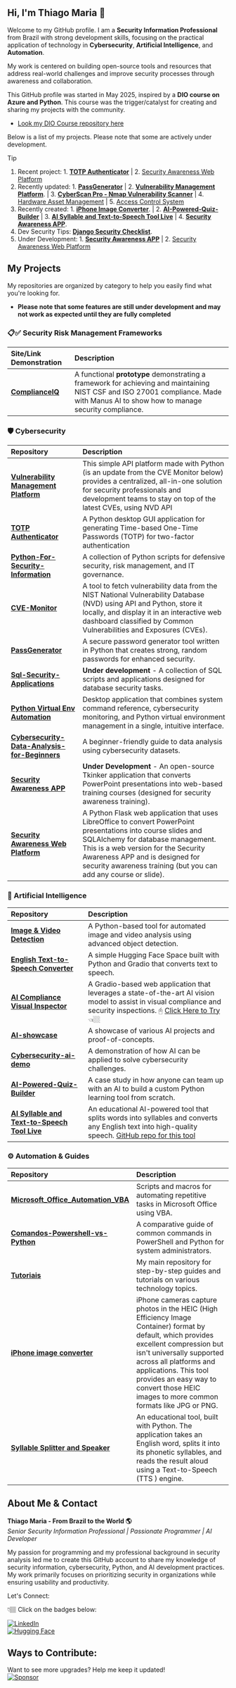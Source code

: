 ## Hi, I'm Thiago Maria 👋

Welcome to my GitHub profile. I am a **Security Information Professional** from Brazil with strong development skills, focusing on the practical application of technology in **Cybersecurity**, **Artificial Intelligence**, and **Automation**.

My work is centered on building open-source tools and resources that address real-world challenges and improve security processes through awareness and collaboration.

This GitHub profile was started in May 2025, inspired by a **DIO course on Azure and Python**. This course was the trigger/catalyst for creating and sharing my projects with the community.
- [Look my DIO Course repository here](https://github.com/ThiagoMaria-SecurityIT/DIO-Courses)

Below is a list of my projects. Please note that some are actively under development.  

>[!Tip]
> 1. Recent project:  1. **[TOTP Authenticator](https://github.com/ThiagoMaria-SecurityIT/totp-authenticator-gui)** | 2. [Security Awareness Web Platform](https://github.com/ThiagoMaria-SecurityIT/Security-Awareness-Web-Platform)
> 2. Recently updated: 1. **[PassGenerator](https://github.com/ThiagoMaria-SecurityIT/PassGenerator)** | 2. **[Vulnerability Management Platform](https://github.com/ThiagoMaria-SecurityIT/vulnerability-management-platform)**. | 3. **[CyberScan Pro - Nmap Vulnerability Scanner](https://github.com/ThiagoMaria-SecurityIT/Python-For-Security-Information/tree/main/CyberScan%20Pro%20-%20Nmap%20Vulnerability%20Scanner)** | 4. [Hardware Asset Management](https://github.com/ThiagoMaria-SecurityIT/Python-For-Security-Information/tree/main/Asset%20Management) | 5. [Access Control System](https://github.com/ThiagoMaria-SecurityIT/Python-For-Security-Information/tree/main/Access%20Control)
> 3. Recently created: 1. **[iPhone Image Converter](https://github.com/ThiagoMaria-SecurityIT/heic-converter)**. | 2. **[AI-Powered-Quiz-Builder](https://github.com/ThiagoMaria-SecurityIT/AI-Powered-Quiz-Builder)** | 3. **[AI Syllable and Text-to-Speech Tool Live](https://huggingface.co/spaces/ThiSecur/tts3-project )** | 4. **[Security Awareness APP](https://github.com/ThiagoMaria-SecurityIT/Security-Awareness-APP)**.     
> 4. Dev Security Tips: **[Django Security Checklist](https://github.com/ThiagoMaria-SecurityIT/Django-Security-Checklist)**.
> 5. Under Development: 1. **[Security Awareness APP](https://github.com/ThiagoMaria-SecurityIT/Security-Awareness-APP)** | 2. [Security Awareness Web Platform](https://github.com/ThiagoMaria-SecurityIT/Security-Awareness-Web-Platform)

## My Projects

My repositories are organized by category to help you easily find what you're looking for.  
- __Please note that some features are still under development and may not work as expected until they are fully completed__


### 📋✅️ Security Risk Management Frameworks

| Site/Link Demonstration | Description |
| :--- | :--- |
| **[ComplianceIQ](https://wojeiatm.manus.space/)** | A functional **prototype** demonstrating a framework for achieving and maintaining NIST CSF and ISO 27001 compliance. Made with Manus AI to show how to manage security compliance.|   

### 🛡️ Cybersecurity

| Repository | Description |
| :--- | :--- |
| **[Vulnerability Management Platform](https://github.com/ThiagoMaria-SecurityIT/vulnerability-management-platform)** | This simple API platform made with Python (is an update from the CVE Monitor below) provides a centralized, all-in-one solution for security professionals and development teams to stay on top of the latest CVEs, using NVD API |  
| **[TOTP Authenticator](https://github.com/ThiagoMaria-SecurityIT/totp-authenticator-gui)** | A Python desktop GUI application for generating Time-based One-Time Passwords (TOTP) for two-factor authentication |
| **[Python-For-Security-Information](https://github.com/ThiagoMaria-SecurityIT/Python-For-Security-Information)** | A collection of Python scripts for defensive security, risk management, and IT governance. |
| **[CVE-Monitor](https://github.com/ThiagoMaria-SecurityIT/cve-monitor)** | A tool to fetch vulnerability data from the NIST National Vulnerability Database (NVD) using API and Python, store it locally, and display it in an interactive web dashboard classified by Common Vulnerabilities and Exposures (CVEs). |
| **[PassGenerator](https://github.com/ThiagoMaria-SecurityIT/PassGenerator)** | A secure password generator tool written in Python that creates strong, random passwords for enhanced security. |
| **[Sql-Security-Applications](https://github.com/ThiagoMaria-SecurityIT/sql-security-applications)** | **Under development** - A collection of SQL scripts and applications designed for database security tasks. |
| **[Python Virtual Env Automation](https://github.com/ThiagoMaria-SecurityIT/unified-command-tool)** | Desktop application that combines system command reference, cybersecurity monitoring, and Python virtual environment management in a single, intuitive interface.
| **[Cybersecurity-Data-Analysis-for-Beginners](https://github.com/ThiagoMaria-SecurityIT/Cybersecurity-Data-Analysis-for-Beginners)** | A beginner-friendly guide to data analysis using cybersecurity datasets. |
|**[Security Awareness APP](https://github.com/ThiagoMaria-SecurityIT/Security-Awareness-APP)** | **Under Development** - An open-source Tkinker application that converts PowerPoint presentations into web-based training courses (designed for security awareness training). |
| **[Security Awareness Web Platform](https://github.com/ThiagoMaria-SecurityIT/Security-Awareness-Web-Platform)** | A Python Flask web application that uses LibreOffice to convert PowerPoint presentations into course slides and SQLAlchemy for database management. This is a web version for the Security Awareness APP and is designed for security awareness training (but you can add any course or slide). |

### 🤖 Artificial Intelligence

| Repository | Description |
| :--- | :--- |
| **[Image & Video Detection](https://huggingface.co/spaces/ThiSecur/imagedtection-demo)** | A Python-based tool for automated image and video analysis using advanced object detection. | 
| **[English Text-to-Speech Converter](https://huggingface.co/spaces/ThiSecur/tts2-project)** | A simple Hugging Face Space built with Python and Gradio that converts text to speech. |    
| **[AI Compliance Visual Inspector](https://github.com/ThiagoMaria-SecurityIT/AI_Compliance_Visual_Inspector)**| A Gradio-based web application that leverages a state-of-the-art AI vision model to assist in visual compliance and security inspections.  🖰 [Click Here to Try](https://huggingface.co/spaces/ThiSecur/AI_Compliance_Visual_Inspector)👈🏼 |
| **[AI-showcase](https://github.com/ThiagoMaria-SecurityIT/AI-showcase)** | A showcase of various AI projects and proof-of-concepts. |
| **[Cybersecurity-ai-demo](https://github.com/ThiagoMaria-SecurityIT/cybersecurity-ai-demo)** | A demonstration of how AI can be applied to solve cybersecurity challenges. |
| **[AI-Powered-Quiz-Builder](https://github.com/ThiagoMaria-SecurityIT/AI-Powered-Quiz-Builder)** | A case study in how anyone can team up with an AI to build a custom Python learning tool from scratch.|
| **[AI Syllable and Text-to-Speech Tool Live](https://huggingface.co/spaces/ThiSecur/tts3-project )** | An educational AI-powered tool that splits words into syllables and converts any English text into high-quality speech. [GitHub repo for this tool](https://github.com/ThiagoMaria-SecurityIT/Syllable-Splitter-and-Speaker) |

### ⚙️ Automation & Guides

| Repository | Description |
| :--- | :--- |
| **[Microsoft_Office_Automation_VBA](https://github.com/ThiagoMaria-SecurityIT/Microsoft_Office_Automation_VBA)** | Scripts and macros for automating repetitive tasks in Microsoft Office using VBA. |
| **[Comandos-Powershell-vs-Python](https://github.com/ThiagoMaria-SecurityIT/Comandos-Powershell-vs-Python)** | A comparative guide of common commands in PowerShell and Python for system administrators. |
| **[Tutoriais](https://github.com/ThiagoMaria-SecurityIT/Tutoriais)** | My main repository for step-by-step guides and tutorials on various technology topics. |
| **[iPhone image converter](https://github.com/ThiagoMaria-SecurityIT/heic-converter)** |iPhone cameras capture photos in the HEIC (High Efficiency Image Container) format by default, which provides excellent compression but isn't universally supported across all platforms and applications. This tool provides an easy way to convert those HEIC images to more common formats like JPG or PNG.|
| **[Syllable Splitter and Speaker](https://github.com/ThiagoMaria-SecurityIT/Syllable-Splitter-and-Speaker)**  | An educational tool, built with Python. The application takes an English word, splits it into its phonetic syllables, and reads the result aloud using a Text-to-Speech (TTS ) engine. | 

## About Me & Contact

**Thiago Maria - From Brazil to the World 🌎**  
*Senior Security Information Professional | Passionate Programmer | AI Developer*

My passion for programming and my professional background in security analysis led me to create this GitHub account to share my knowledge of security information, cybersecurity, Python, and AI development practices. My work primarily focuses on prioritizing security in organizations while ensuring usability and productivity.

Let's Connect:  

👇🏽 Click on the badges below:  

[![LinkedIn](https://img.shields.io/badge/LinkedIn-Connect-blue)](https://www.linkedin.com/in/thiago-cequeira-99202239/)  
[![Hugging Face](https://img.shields.io/badge/🤗Hugging_Face-AI_projects-yellow)](https://huggingface.co/ThiSecur)  
 
## Ways to Contribute:   
 Want to see more upgrades? Help me keep it updated!    
 [![Sponsor](https://img.shields.io/badge/Sponsor-%E2%9D%A4-red)](https://github.com/sponsors/ThiagoMaria-SecurityIT) 
